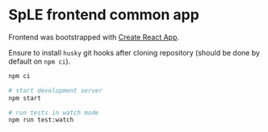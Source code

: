 # SpLE frontend common app

Frontend was bootstrapped with [Create React App][cra].

Ensure to install `husky` git hooks after cloning repository (should be done by
default on `npm ci`).

```sh
npm ci

# start development server
npm start

# run tests in watch mode
npm run test:watch
```

[cra]: https://github.com/facebook/create-react-app
